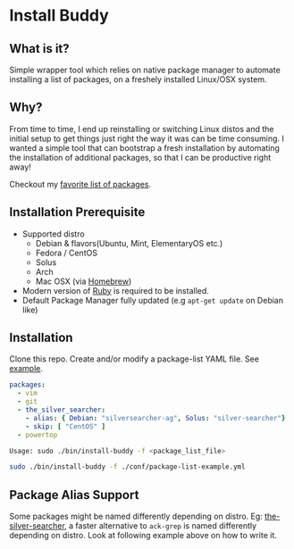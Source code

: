 # Install Buddy

## What is it?
Simple wrapper tool which relies on native package manager to automate installing a list of packages, on a freshely installed Linux/OSX system.

## Why?
From time to time, I end up reinstalling or switching Linux distos and the initial setup to get things just right the way it was can be time consuming. I wanted a simple tool that can bootstrap a fresh installation by automating the installation of additional packages, so that I can be productive right away!

Checkout my [favorite list of packages](https://github.com/geekaholic/mydotfiles/blob/master/my-packages.yml).

## Installation Prerequisite
* Supported distro
  - Debian & flavors(Ubuntu, Mint, ElementaryOS etc.)
  - Fedora / CentOS
  - Solus
  - Arch
  - Mac OSX (via [Homebrew](https://brew.sh))
* Modern version of [Ruby](https://www.ruby-lang.org/en/documentation/installation/) is required to be installed.
* Default Package Manager fully updated (e.g `apt-get update` on Debian like)

## Installation
Clone this repo. Create and/or modify a package-list YAML file. See [example](https://github.com/geekaholic/install-buddy/blob/master/conf/package-list-example.yml).

```yaml
packages:
  - vim
  - git
  - the_silver_searcher:
    - alias: { Debian: "silversearcher-ag", Solus: "silver-searcher"}
    - skip: [ "CentOS" ]
  - powertop
```

```bash
Usage: sudo ./bin/install-buddy -f <package_list_file>
```

```bash
sudo ./bin/install-buddy -f ./conf/package-list-example.yml
```

## Package Alias Support
Some packages might be named differently depending on distro.
Eg: [the-silver-searcher](https://github.com/ggreer/the_silver_searcher), a faster alternative to `ack-grep` is named differently depending on distro. Look at following example above on how to write it.

